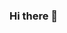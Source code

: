 ### Hi there 👋

<!--
**vaghakhani1/vaghakhani1** is a ✨ _special_ ✨ repository because its `README.md` (this file) appears on your GitHub profile.

Here are some ideas to get you started:

My name is Vahid Aghakhani. OPS435
